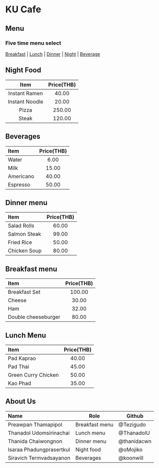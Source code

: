 # KU Cafe

## Menu
### Five time menu select

[Breakfast](#) | [Lunch](#) | [Dinner](#) | [Night](#) | [Beverage](#)

## Night Food

|      Item      | Price(THB) |
| :------------: | :--------: |
| Instant Ramen  |   40.00    |
| Instant Noodle |   20.00    |
|     Pizza      |   250.00   |
|     Steak      |   120.00   |


## Beverages
| Item                     | Price(THB)  |
|:-------------------------|:-----------:|
| Water               | 6.00       |
| Milk                 | 15.00       |
| Americano      | 40.00       |
| Espresso                 | 50.00       |


## Dinner menu
| Item                | Price(THB) |
|:-------------------------|:----------:|
| Salad Rolls             | 60.00   |
| Salmon Steak              | 99.00       |
| Fried Rice              | 50.00      |
| Chicken Soup | 80.00

## Breakfast menu
| Item               | Price(THB) |
|:-----------------------|:----------:|
| Breakfast Set          | 100.00|
| Cheese                 | 30.00 |
| Ham                    | 32.00 |
| Double cheeseburger    | 80.00 |

## Lunch Menu
| Item                     | Price(THB)  |
|:-------------------------|:-----------:|
| Pad Kaprao               | 40.00       |
| Pad Thai                 | 45.00       |
| Green Curry Chicken      | 50.00       |
| Kao Phad                 | 35.00       |


## About Us

| Name                     | Role           | Github      |
| :----------------------- | -------------- | ----------- |
| Preawpan Thamapipol      | Breakfast menu | @Tezigudo   |
| Thanadol  Udomsirinachai | Lunch menu     | @ThanadolU  |
| Thanida Chaiwongnon      | Dinner menu    | @thanidacwn |
| Isaraa Phadungprasertkul | Night food     | @oMojiko    |
| Siravich Termvadsayanon  | Beverages      | @koonwill   |
